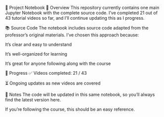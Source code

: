 📓 Project Notebook
📖 Overview
This repository currently contains one main Jupyter Notebook with the complete source code.
I’ve completed 21 out of 43 tutorial videos so far, and I’ll continue updating this as I progress.

📚 Source Code
The notebook includes source code adapted from the professor’s original materials.
I’ve chosen this approach because:

It’s clear and easy to understand

It’s well-organized for learning

It’s great for anyone following along with the course

🚀 Progress
✅ Videos completed: 21 / 43

⏳ Ongoing updates as new videos are covered

📝 Notes
The code will be updated in this same notebook, so you’ll always find the latest version here.

If you’re following the course, this should be an easy reference.
